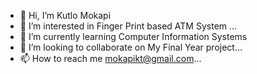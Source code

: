 - 👋 Hi, I’m Kutlo Mokapi
- 👀 I’m interested in Finger Print based ATM System ...
- 🌱 I’m currently learning Computer Information Systems
- 💞️ I’m looking to collaborate on My Final Year project...
- 📫 How to reach me mokapikt@gmail.com...

<!---
75565319/75565319 is a ✨ special ✨ repository because its `README.md` (this file) appears on your GitHub profile.
You can click the Preview link to take a look at your changes.
--->
